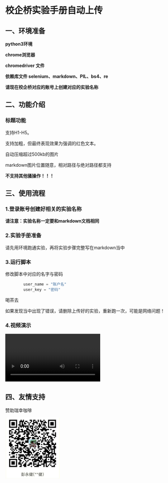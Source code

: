 # 校企桥实验手册自动上传



## 一、环境准备

**python3环境**

**chrome浏览器**

**chromedriver 文件**

**依赖库文件 selenium、markdown、PIL、bs4、re**

**请现在校企桥对应的账号上创建对应的实验名称**

## 二、功能介绍	

### 标题功能

支持H1-H5。

支持加粗，但最终表现效果为强调的红色文本。

自动压缩超过500kb的图片

markdown图片位置随意，相对路径与绝对路径都支持

**不支持其他骚操作！！！**

## 三、使用流程

### 1.登录账号创建好相关的实验名称

**请注意：实验名称一定要和markdown文档相同**

### 2.实验手册准备

请先用环境跑通实验，再将实验步骤完整写在markdown当中

### 3.运行脚本

修改脚本中对应的名字与密码

```python
        user_name = "账户名"
        user_key = "密码"
```



喝茶去

如果发现当中出现了错误，请删除上传好的实验，重新跑一次，可能是网络问题！

### 4.视频演示

<video src="README.mp4"></video>

## 四、友情支持

赞助瑞幸咖啡

<img src="zhifubao.jpg" alt="zhifubao" style="zoom:25%;" />
